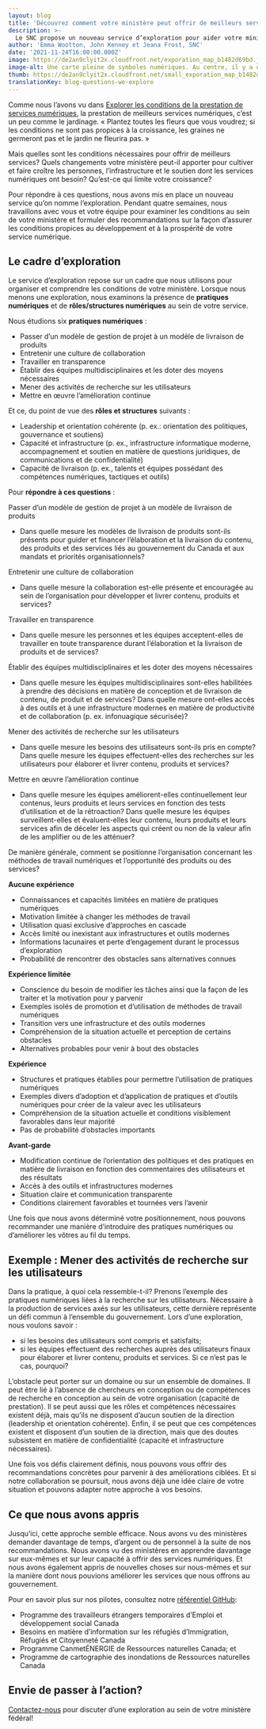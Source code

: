 ```yaml
---
layout: blog
title: 'Découvrez comment votre ministère peut offrir de meilleurs services'
description: >-
  Le SNC propose un nouveau service d’exploration pour aider votre ministère fédéral à offrir de meilleurs services numériques.
author: 'Emma Wootton, John Kenney et Jeana Frost, SNC'
date: '2021-11-24T16:00:00.000Z'
image: https://de2an9clyit2x.cloudfront.net/exporation_map_b1482d69bd.jpeg
image-alt: Une carte pleine de symboles numériques. Au centre, il y a un ordinateur portatif avec une paire de jumelles regardant de l’écran.
thumb: https://de2an9clyit2x.cloudfront.net/small_exporation_map_b1482d69bd.jpeg
translationKey: blog-questions-we-explore
---
```

Comme nous l’avons vu dans [Explorer les conditions de la prestation de services numériques](https://numerique.canada.ca/2021/04/07/explorer-les-conditions-de-la-prestation-de-services-num%C3%A9riques/), la prestation de meilleurs services numériques, c’est un peu comme le jardinage. « Plantez toutes les fleurs que vous voudrez; si les conditions ne sont pas propices à la croissance, les graines ne germeront pas et le jardin ne fleurira pas. » 

Mais quelles sont les conditions nécessaires pour offrir de meilleurs services? Quels changements votre ministère peut-il apporter pour cultiver et faire croître les personnes, l’infrastructure et le soutien dont les services numériques ont besoin? Qu’est-ce qui limite votre croissance?

Pour répondre à ces questions, nous avons mis en place un nouveau service qu’on nomme l’exploration. Pendant quatre semaines, nous travaillons avec vous et votre équipe pour examiner les conditions au sein de votre ministère et formuler des recommandations sur la façon d’assurer les conditions propices au développement et à la prospérité de votre service numérique. 

## Le cadre d’exploration 

Le service d’exploration repose sur un cadre que nous utilisons pour organiser et comprendre les conditions de votre ministère. Lorsque nous menons une exploration, nous examinons la présence de **pratiques numériques** et de **rôles/structures numériques** au sein de votre service.
  
Nous étudions six **pratiques numériques** :

 * Passer d’un modèle de gestion de projet à un modèle de livraison de produits 
 * Entretenir une culture de collaboration 
 * Travailler en transparence 
 * Établir des équipes multidisciplinaires et les doter des moyens nécessaires
 * Mener des activités de recherche sur les utilisateurs 
 * Mettre en œuvre l’amélioration continue  

Et ce, du point de vue des **rôles et structures** suivants : 

 * Leadership et orientation cohérente (p. ex.: orientation des politiques, gouvernance et soutiens) 
 * Capacité et infrastructure (p. ex., infrastructure informatique moderne, accompagnement et soutien en matière de questions juridiques, de communications et de confidentialité)
 * Capacité de livraison (p. ex., talents et équipes possédant des compétences numériques, tactiques et outils)

Pour **répondre à ces questions** :

Passer d’un modèle de gestion de projet à un modèle de livraison de produits 

* Dans quelle mesure les modèles de livraison de produits sont-ils présents pour guider et financer l’élaboration et la livraison du contenu, des produits et des services liés au gouvernement du Canada et aux mandats et priorités organisationnels?

Entretenir une culture de collaboration

* Dans quelle mesure la collaboration est-elle présente et encouragée au sein de l’organisation pour développer et livrer contenu, produits et services?

Travailler en transparence 

* Dans quelle mesure les personnes et les équipes acceptent-elles de travailler en toute transparence durant l’élaboration et la livraison de produits et de services?

Établir des équipes multidisciplinaires et les doter des moyens nécessaires

* Dans quelle mesure les équipes multidisciplinaires sont-elles habilitées à prendre des décisions en matière de conception et de livraison de contenu, de produit et de services? Dans quelle mesure ont-elles accès à des outils et à une infrastructure modernes en matière de productivité et de collaboration (p. ex. infonuagique sécurisée)?

Mener des activités de recherche sur les utilisateurs 

* Dans quelle mesure les besoins des utilisateurs sont-ils pris en compte? Dans quelle mesure les équipes effectuent-elles des recherches sur les utilisateurs pour élaborer et livrer contenu, produits et services?

Mettre en œuvre l’amélioration continue  

* Dans quelle mesure les équipes améliorent-elles continuellement leur contenus, leurs produits et leurs services en fonction des tests d’utilisation et de la rétroaction? Dans quelle mesure les équipes surveillent-elles et évaluent-elles leur contenu, leurs produits et leurs services afin de déceler les aspects qui créent ou non de la valeur afin de les amplifier ou de les atténuer?

De manière générale, comment se positionne l’organisation concernant les méthodes de travail numériques et l’opportunité des produits ou des services?

**Aucune expérience**

* Connaissances et capacités limitées en matière de pratiques numériques
* Motivation limitée à changer les méthodes de travail
* Utilisation quasi exclusive d’approches en cascade
* Accès limité ou inexistant aux infrastructures et outils modernes
* Informations lacunaires et perte d’engagement durant le processus d’exploration
* Probabilité de rencontrer des obstacles sans alternatives connues

**Expérience limitée**

* Conscience du besoin de modifier les tâches ainsi que la façon de les traiter et la motivation pour y parvenir
* Exemples isolés de promotion et d’utilisation de méthodes de travail numériques
* Transition vers une infrastructure et des outils modernes
* Compréhension de la situation actuelle et perception de certains obstacles
* Alternatives probables pour venir à bout des obstacles

**Expérience**

* Structures et pratiques établies pour permettre l’utilisation de pratiques numériques
* Exemples divers d’adoption et d’application de pratiques et d’outils numériques pour créer de la valeur avec les utilisateurs
* Compréhension de la situation actuelle et conditions visiblement favorables dans leur majorité
* Pas de probabilité d’obstacles importants

**Avant-garde**

* Modification continue de l’orientation des politiques et des pratiques en matière de livraison en fonction des commentaires des utilisateurs et des résultats
* Accès à des outils et infrastructures modernes
* Situation claire et communication transparente
* Conditions clairement favorables et tournées vers l’avenir

Une fois que nous avons déterminé votre positionnement, nous pouvons recommander une manière d’introduire des pratiques numériques ou d’améliorer les vôtres au fil du temps.

## Exemple : Mener des activités de recherche sur les utilisateurs 

Dans la pratique, à quoi cela ressemble-t-il? Prenons l’exemple des pratiques numériques liées à la recherche sur les utilisateurs. Nécessaire à la production de services axés sur les utilisateurs, cette dernière représente un défi commun à l’ensemble du gouvernement. Lors d’une exploration, nous voulons savoir :

 * si les besoins des utilisateurs sont compris et satisfaits; 
 * si les équipes effectuent des recherches auprès des utilisateurs finaux pour élaborer et livrer contenu, produits et services. Si ce n’est pas le cas, pourquoi? 

L’obstacle peut porter sur un domaine ou sur un ensemble de domaines. Il peut être lié à l’absence de chercheurs en conception ou de compétences de recherche en conception au sein de votre organisation (capacité de prestation). Il se peut aussi que les rôles et compétences nécessaires existent déjà, mais qu’ils ne disposent d’aucun soutien de la direction (leadership et orientation cohérente). Enfin, il se peut que ces compétences existent et disposent d’un soutien de la direction, mais que des doutes subsistent en matière de confidentialité (capacité et infrastructure nécessaires).  

Une fois vos défis clairement définis, nous pouvons vous offrir des recommandations concrètes pour parvenir à des améliorations ciblées. Et si notre collaboration se poursuit, nous avons déjà une idée claire de votre situation et pouvons adapter notre approche à vos besoins. 

## Ce que nous avons appris

Jusqu’ici, cette approche semble efficace. Nous avons vu des ministères demander davantage de temps, d’argent ou de personnel à la suite de nos recommandations. Nous avons vu des ministères en apprendre davantage sur eux-mêmes et sur leur capacité à offrir des services numériques. Et nous avons également appris de nouvelles choses sur nous-mêmes et sur la manière dont nous pouvions améliorer les services que nous offrons au gouvernement.

Pour en savoir plus sur nos pilotes, consultez notre [référentiel GitHub](https://github.com/cds-snc/exploration-documentation/blob/main/Findings-what-we've-learned.md):

* Programme des travailleurs étrangers temporaires d’Emploi et développement social Canada
* Besoins en matière d’information sur les réfugiés d’Immigration, Réfugiés et Citoyenneté Canada
* Programme CanmetÉNERGIE de Ressources naturelles Canada; et
* Programme de cartographie des inondations de Ressources naturelles Canada

## Envie de passer à l’action? 

[Contactez-nous](mailto:cds-snc@servicecanada.gc.ca) pour discuter d’une exploration au sein de votre ministère fédéral!

